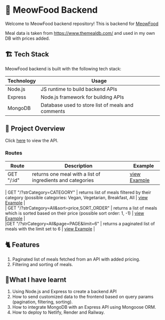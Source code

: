 # 🤖 MeowFood Backend

Welcome to MeowFood backend repository! This is backend for [MeowFood](https://github.com/ElenaKhlebnikova/meow-food-frontend)

Meal data is taken from https://www.themealdb.com/ and used in my own DB with prices added. 




## 🏗️ Tech Stack

MeowFood backend is built with the following tech stack:

| Technology                                                          | Usage                                                                                                          
| ------------------------------------------------------------------- | -------------------------------------------------------------------------------------------------------------- |
| Node.js                                     | JS runtime to build backend APIs      |
| Express                                    | Node.js framework for building APIs |
| MongoDB                           | Database used to store list of meals and comments                              |

                                                              

## 👀 Project Overview

Click  [here](https://meow-food-api.onrender.com/) to view the API.


### Routes


| Route  | Description   | Example  |
|---|---|---|
| GET "/:id"   | returns one meal with a list of ingredients and categories  |  [view Example](https://meow-food-api.onrender.com/52955) |  
| 
GET "/?strCategory=CATEGORY"  |  returns list of meals filtered by their category (possible categories: Vegan, Vegetarian, Breakfast, All  |  [view Example](https://meow-food-api.onrender.com/?strCategory=Vegan) |   
| GET "/?strCategory=All&sort=price,SORT_ORDER"  | 
 returns a list of meals which is sorted based on their price (possible sort order: 1, -1)  | [view Example](https://meow-food-api.onrender.com/?strCategory=All&sort=price,1)  |      
|GET "/?strCategory=All&page=PAGE&limit=6"   |  returns a paginated list of meals with the limit set to 6  | [view Example](https://meow-food-api.onrender.com/?strCategory=All&page=3&limit=6)  |  













## 🐈 Features 

1. Paginated list of meals fetched from an API with added pricing.
2. Filtering and sorting of meals.



## 📖What I have learnt
1. Using Node.js and Express to create a backend API
2. How to send customized data to the frontend based on query params (pagination, filtering, sorting).
3. How to integrate MongoDB with an Express API using Mongoose ORM.
4. How to deploy to Netlify, Render and Railway.

